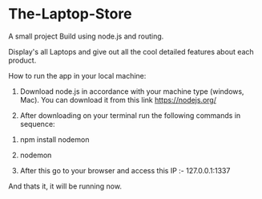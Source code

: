 # The-Laptop-Store

A small project Build using node.js and routing. 

Display's all Laptops and give out all the cool detailed features about each product.

How to run the app in your local machine:

1. Download node.js in accordance with your machine type (windows, Mac). You can download it from this link https://nodejs.org/

2. After downloading on your terminal run the following commands in sequence:

  1) npm install nodemon

  2) nodemon

  3) After this go to your browser and access this IP :- 127.0.0.1:1337

And thats it, it will be running now.
